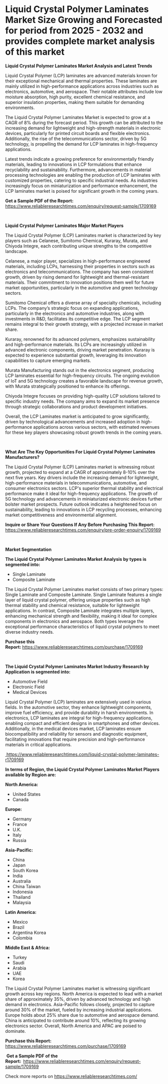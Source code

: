 <p><h1>Liquid Crystal Polymer Laminates Market Size Growing and Forecasted for period from 2025 - 2032 and provides complete market analysis of this market</h1></p><p><strong>Liquid Crystal Polymer Laminates Market Analysis and Latest Trends</strong></p>
<p><p>Liquid Crystal Polymer (LCP) laminates are advanced materials known for their exceptional mechanical and thermal properties. These laminates are mainly utilized in high-performance applications across industries such as electronics, automotive, and aerospace. Their notable attributes include low moisture absorption, high purity, excellent chemical resistance, and superior insulation properties, making them suitable for demanding environments. </p><p>The Liquid Crystal Polymer Laminates Market is expected to grow at a CAGR of 8% during the forecast period. This growth can be attributed to the increasing demand for lightweight and high-strength materials in electronic devices, particularly for printed circuit boards and flexible electronics. Additionally, the rise of the telecommunications sector, driven by 5G technology, is propelling the demand for LCP laminates in high-frequency applications. </p><p>Latest trends indicate a growing preference for environmentally friendly materials, leading to innovations in LCP formulations that enhance recyclability and sustainability. Furthermore, advancements in material processing technologies are enabling the production of LCP laminates with customized properties, catering to specific industrial needs. As industries increasingly focus on miniaturization and performance enhancement, the LCP laminates market is poised for significant growth in the coming years.</p></p>
<p><strong>Get a Sample PDF of the Report:&nbsp;</strong> <a href="https://www.reliableresearchtimes.com/enquiry/request-sample/1709169?utm_campaign=3216&utm_medium=2&utm_source=Github&utm_content=ia&utm_term=27032025&utm_id=liquid-crystal-polymer-laminates">https://www.reliableresearchtimes.com/enquiry/request-sample/1709169</a></p>
<p>&nbsp;</p>
<p><strong>Liquid Crystal Polymer Laminates Major Market Players</strong></p>
<p><p>The Liquid Crystal Polymer (LCP) Laminates market is characterized by key players such as Celanese, Sumitomo Chemical, Kuraray, Murata, and Chiyoda Integre, each contributing unique strengths to the competitive landscape. </p><p>Celanese, a major player, specializes in high-performance engineered materials, including LCPs, harnessing their properties in sectors such as electronics and telecommunications. The company has seen consistent growth, driven by rising demand for lightweight and thermal-resistant materials. Their commitment to innovation positions them well for future market opportunities, particularly in the automotive and green technology sectors.</p><p>Sumitomo Chemical offers a diverse array of specialty chemicals, including LCPs. The company’s strategic focus on expanding applications, particularly in the electronics and automotive industries, along with investments in R&D, facilitates its competitive edge. The LCP segment remains integral to their growth strategy, with a projected increase in market share.</p><p>Kuraray, renowned for its advanced polymers, emphasizes sustainability and high-performance materials. Its LCPs are increasingly utilized in advanced electronic components, driving market penetration. Kuraray is expected to experience substantial growth, leveraging its innovation capabilities to capture emerging markets.</p><p>Murata Manufacturing stands out in the electronics segment, producing LCP laminates essential for high-frequency circuits. The ongoing evolution of IoT and 5G technology creates a favorable landscape for revenue growth, with Murata strategically positioned to enhance its offerings.</p><p>Chiyoda Integre focuses on providing high-quality LCP solutions tailored to specific industry needs. The company aims to expand its market presence through strategic collaborations and product development initiatives.</p><p>Overall, the LCP Laminates market is anticipated to grow significantly, driven by technological advancements and increased adoption in high-performance applications across various sectors, with estimated revenues for these key players showcasing robust growth trends in the coming years.</p></p>
<p>&nbsp;</p>
<p><strong>What Are The Key Opportunities For Liquid Crystal Polymer Laminates Manufacturers?</strong></p>
<p><p>The Liquid Crystal Polymer (LCP) Laminates market is witnessing robust growth, projected to expand at a CAGR of approximately 8-10% over the next five years. Key drivers include the increasing demand for lightweight, high-performance materials in telecommunications, automotive, and consumer electronics sectors. LCP's superior thermal stability and electrical performance make it ideal for high-frequency applications. The growth of 5G technology and advancements in miniaturized electronic devices further bolster market prospects. Future outlook indicates a heightened focus on sustainability, leading to innovations in LCP recycling processes, enhancing market competitiveness and environmental alignment.</p></p>
<p><strong>Inquire or Share Your Questions If Any Before Purchasing This Report:</strong> <a href="https://www.reliableresearchtimes.com/enquiry/pre-order-enquiry/1709169?utm_campaign=3216&utm_medium=2&utm_source=Github&utm_content=ia&utm_term=27032025&utm_id=liquid-crystal-polymer-laminates">https://www.reliableresearchtimes.com/enquiry/pre-order-enquiry/1709169</a></p>
<p>&nbsp;</p>
<p><strong>Market Segmentation</strong></p>
<p><strong>The Liquid Crystal Polymer Laminates Market Analysis by types is segmented into:</strong></p>
<p><ul><li>Single Laminate</li><li>Composite Laminate</li></ul></p>
<p><p>The Liquid Crystal Polymer Laminates market consists of two primary types: Single Laminate and Composite Laminate. Single Laminate features a single layer of liquid crystal polymer, offering unique properties such as high thermal stability and chemical resistance, suitable for lightweight applications. In contrast, Composite Laminate integrates multiple layers, enhancing mechanical strength and flexibility, making it ideal for complex components in electronics and aerospace. Both types leverage the exceptional performance characteristics of liquid crystal polymers to meet diverse industry needs.</p></p>
<p><strong>Purchase this Report:&nbsp;</strong><a href="https://www.reliableresearchtimes.com/purchase/1709169?utm_campaign=3216&utm_medium=2&utm_source=Github&utm_content=ia&utm_term=27032025&utm_id=liquid-crystal-polymer-laminates">https://www.reliableresearchtimes.com/purchase/1709169</a></p>
<p>&nbsp;</p>
<p><strong>The Liquid Crystal Polymer Laminates Market Industry Research by Application is segmented into:</strong></p>
<p><ul><li>Automotive Field</li><li>Electronic Field</li><li>Medical Devices</li></ul></p>
<p><p>Liquid Crystal Polymer (LCP) laminates are extensively used in various fields. In the automotive sector, they enhance lightweight components, improve fuel efficiency, and provide durability in harsh environments. In electronics, LCP laminates are integral for high-frequency applications, enabling compact and efficient designs in smartphones and other devices. Additionally, in the medical devices market, LCP laminates ensure biocompatibility and reliability for sensors and diagnostic equipment, facilitating innovations that require precision and high-performance materials in critical applications.</p></p>
<p><a href="https://www.reliableresearchtimes.com/liquid-crystal-polymer-laminates-r1709169?utm_campaign=3216&utm_medium=2&utm_source=Github&utm_content=ia&utm_term=27032025&utm_id=liquid-crystal-polymer-laminates">&nbsp;https://www.reliableresearchtimes.com/liquid-crystal-polymer-laminates-r1709169</a></p>
<p><strong>In terms of Region, the Liquid Crystal Polymer Laminates Market Players available by Region are:</strong></p>
<p>
    <p> <strong> North America: </strong>
        <ul>
            <li>United States</li>
            <li>Canada</li>
        </ul>
        </p> 
    <p> <strong> Europe: </strong>
        <ul>
            <li>Germany</li>
            <li>France</li>
            <li>U.K.</li>
            <li>Italy</li>
            <li>Russia</li>
        </ul>
        </p> 
    <p> <strong> Asia-Pacific: </strong>
        <ul>
            <li>China</li>
            <li>Japan</li>
            <li>South Korea</li>
            <li>India</li>
            <li>Australia</li>
            <li>China Taiwan</li>
            <li>Indonesia</li>
            <li>Thailand</li>
            <li>Malaysia</li>
        </ul>
        </p> 
    <p> <strong> Latin America: </strong>
        <ul>
            <li>Mexico</li>
            <li>Brazil</li>
            <li>Argentina Korea</li>
            <li>Colombia</li>
        </ul>
        </p> 
    <p> <strong> Middle East & Africa: </strong>
        <ul>
            <li>Turkey</li>
            <li>Saudi</li>
            <li>Arabia</li>
            <li>UAE</li>
            <li>Korea</li>
        </ul>
    </p>
    </p>
<p><p>The Liquid Crystal Polymer Laminates market is witnessing significant growth across key regions. North America is expected to lead with a market share of approximately 35%, driven by advanced technology and high demand in electronics. Asia-Pacific follows closely, projected to capture around 30% of the market, fueled by increasing industrial applications. Europe holds about 25% share due to automotive and aerospace demand. China is anticipated to contribute around 10%, reflecting its growing electronics sector. Overall, North America and APAC are poised to dominate.</p></p>
<p><strong>Purchase this Report: </strong><a href="https://www.reliableresearchtimes.com/purchase/1709169?utm_campaign=3216&utm_medium=2&utm_source=Github&utm_content=ia&utm_term=27032025&utm_id=liquid-crystal-polymer-laminates">https://www.reliableresearchtimes.com/purchase/1709169</a></p>
<p>&nbsp;<strong>Get a Sample PDF of the Report:&nbsp;&nbsp;</strong><a href="https://www.reliableresearchtimes.com/enquiry/request-sample/1709169?utm_campaign=3216&utm_medium=2&utm_source=Github&utm_content=ia&utm_term=27032025&utm_id=liquid-crystal-polymer-laminates">https://www.reliableresearchtimes.com/enquiry/request-sample/1709169</a></p>
<p><strong></strong></p>
<p>Check more reports on <a href="https://www.reliableresearchtimes.com/?utm_campaign=3216&utm_medium=2&utm_source=Github&utm_content=ia&utm_term=27032025&utm_id=liquid-crystal-polymer-laminates">https://www.reliableresearchtimes.com/</a></p>